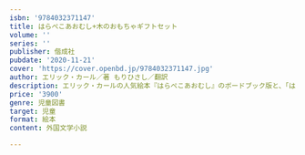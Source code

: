 ```yaml
---
isbn: '9784032371147'
title: はらぺこあおむし+木のおもちゃギフトセット
volume: ''
series: ''
publisher: 偕成社
pubdate: '2020-11-21'
cover: 'https://cover.openbd.jp/9784032371147.jpg'
author: エリック・カール／著 もりひさし／翻訳
description: エリック・カールの人気絵本『はらぺこあおむし』のボードブック版と、「はらぺこあおむし木のおもちゃ」がセットになりました！
price: '3900'
genre: 児童図書
target: 児童
format: 絵本
content: 外国文学小説

---
```

